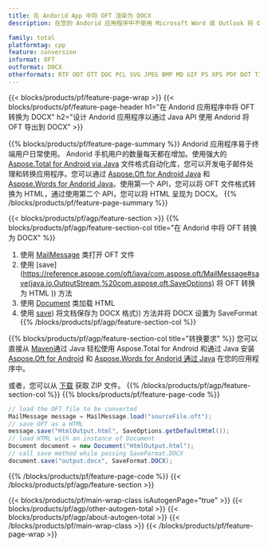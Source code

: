 ```yaml
---
title: 在 Andorid App 中将 OFT 渲染为 DOCX
description: 在您的 Andorid 应用程序中不使用 Microsoft Word 或 Outlook 将 OFT 导出为 DOCX

family: total
platformtag: cpp
feature: conversion
informat: OFT
outformat: DOCX
otherformats: RTF ODT OTT DOC PCL SVG JPEG BMP MD GIF PS XPS PDF DOT TIFF WORDML DOTX DOCM PNG TEXT EPUB EMF DOTM FLATOPC
---
```

{{< blocks/products/pf/feature-page-wrap >}}
{{< blocks/products/pf/feature-page-header h1="在 Andorid 应用程序中将 OFT 转换为 DOCX" h2="设计 Andorid 应用程序以通过 Java API 使用 Andorid 将 OFT 导出到 DOCX" >}}

{{% blocks/products/pf/feature-page-summary %}}
Andorid 应用程序易于终端用户日常使用。 Andorid 手机用户的数量每天都在增加。使用强大的 [Aspose.Total for Android via Java](https://products.aspose.com/total/android-java/) 文件格式自动化库，您可以开发电子邮件处理和转换应用程序。您可以通过 [Aspose.Oft for Android Java](https://products.aspose.com/oft/android-java/) 和 [Aspose.Words for Andorid Java](https://products.aspose.com/words/android-java/)。使用第一个 API，您可以将 OFT 文件格式转换为 HTML，通过使用第二个 API，您可以将 HTML 呈现为 DOCX。 
{{% /blocks/products/pf/feature-page-summary  %}}

{{< blocks/products/pf/agp/feature-section >}}
{{% blocks/products/pf/agp/feature-section-col title="在 Andorid 中将 OFT 转换为 DOCX" %}}
1. 使用 [MailMessage](https://reference.aspose.com/oft/java/com.aspose.oft/mailmessage) 类打开 OFT 文件
2. 使用 [save](https://reference.aspose.com/oft/java/com.aspose.oft/MailMessage#save(java.io.OutputStream,%20com.aspose.oft.SaveOptions) 将 OFT 转换为 HTML )) 方法
3. 使用 [Document](https://reference.aspose.com/words/java/com.aspose.words/Document) 类加载 HTML
4. 使用 [save](https://reference.aspose.com/words/java/com.aspose.words/Document)) 将文档保存为 DOCX 格式)) 方法并将 DOCX 设置为 SaveFormat
{{% /blocks/products/pf/agp/feature-section-col %}}

{{% blocks/products/pf/agp/feature-section-col title="转换要求" %}}
您可以直接从 [Maven](https://releases.aspose.com/total/java/)通过 Java 轻松使用 Aspose.Total for Android 和通过 Java 安装 [Aspose.Oft for Android](https://docs.aspose.com/oft/androidjava/installation/) 和 [Aspose.Words for Andorid 通过 Java](https://docs.aspose.com/words/java/install-aspose-words-for-android-via-java/#install-asposewords-for-android-via-java-from-maven-repository) 在您的应用程序中。

或者，您可以从 [下载](https://releases.aspose.com/total/androidjava) 获取 ZIP 文件。
{{% /blocks/products/pf/agp/feature-section-col %}}
{{% blocks/products/pf/feature-page-code %}}
```cs
// load the OFT file to be converted
MailMessage message = MailMessage.load("sourceFile.oft"); 
// save OFT as a HTML 
message.save("HtmlOutput.html", SaveOptions.getDefaultHtml());
// load HTML with an instance of Document
Document document = new Document("HtmlOutput.html");
// call save method while passing SaveFormat.DOCX
document.save("output.docx", SaveFormat.DOCX); 
```

{{% /blocks/products/pf/feature-page-code %}}
{{< /blocks/products/pf/agp/feature-section >}}

{{< blocks/products/pf/main-wrap-class isAutogenPage="true" >}}
{{< blocks/products/pf/agp/other-autogen-total >}}
{{< blocks/products/pf/agp/about-autogen-total >}}
{{< /blocks/products/pf/main-wrap-class >}}
{{< /blocks/products/pf/feature-page-wrap >}}